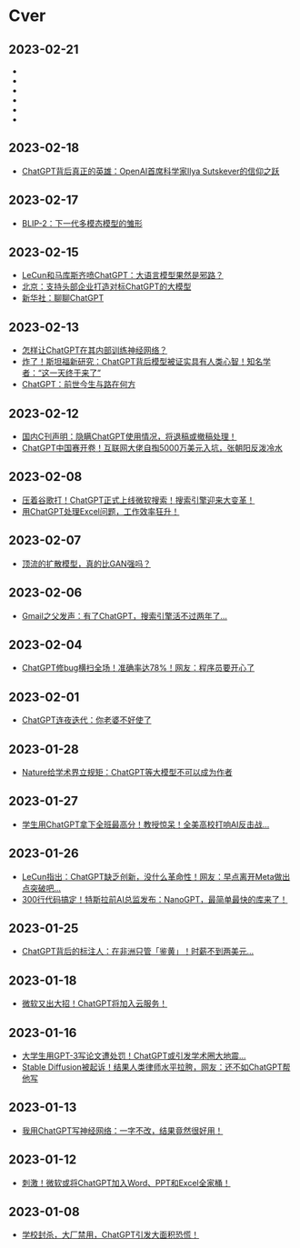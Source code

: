 # Cver
## 2023-02-21
* []()
* []()
* []()
* []()
* []()
* []()
## 2023-02-18
* [ChatGPT背后真正的英雄：OpenAI首席科学家Ilya Sutskever的信仰之跃](https://mp.weixin.qq.com/s/9aREBfe3n8-SWs5Y0FoDfA)
## 2023-02-17
* [BLIP-2：下一代多模态模型的雏形](https://mp.weixin.qq.com/s/g2XSzMTZRxPU6Cwp0W-DlQ)
## 2023-02-15
* [LeCun和马库斯齐喷ChatGPT：大语言模型果然是邪路？](https://mp.weixin.qq.com/s/5e0aTSEAym9rF5QxRndLgQ)
* [北京：支持头部企业打造对标ChatGPT的大模型](https://mp.weixin.qq.com/s/KoaDCCsTGprd-pYiQ8H1cg)
* [新华社：聊聊ChatGPT](https://mp.weixin.qq.com/s/nv0QhNxHR1VXA4nomBy6dA)
## 2023-02-13
* [怎样让ChatGPT在其内部训练神经网络？](https://mp.weixin.qq.com/s/snwDN1yGZr5lG-smsPYSlA)
* [炸了！斯坦福新研究：ChatGPT背后模型被证实具有人类心智！知名学者：“这一天终于来了”](https://mp.weixin.qq.com/s/o7Llha-_Ew70Yx4bltoukg)
* [ChatGPT：前世今生与路在何方](https://mp.weixin.qq.com/s/9FzWNG_rTNwRdz68waKqDg)
## 2023-02-12
* [国内C刊声明：隐瞒ChatGPT使用情况，将退稿或撤稿处理！](https://mp.weixin.qq.com/s/DmONVMmYTrkRn6qt6HIdOQ)
* [ChatGPT中国赛开卷！互联网大佬自掏5000万美元入坑，张朝阳反泼冷水](https://mp.weixin.qq.com/s/WgTt1wGOuziY7V7HEjijww)
## 2023-02-08
* [压着谷歌打！ChatGPT正式上线微软搜索！搜索引擎迎来大变革！](https://mp.weixin.qq.com/s/GD0fGVD7F-xBu6Ne5yyQdg)
* [用ChatGPT处理Excel问题，工作效率狂升！](https://mp.weixin.qq.com/s/xmI7eYtOo_vLwgq2JPiy6A)
## 2023-02-07
* [顶流的扩散模型，真的比GAN强吗？](https://mp.weixin.qq.com/s/2KwYCGA3BVglIdMIEUm4HQ)
## 2023-02-06
* [Gmail之父发声：有了ChatGPT，搜索引擎活不过两年了...](https://mp.weixin.qq.com/s/m8C0QNfhD2YuEH9_TXpuTw)
## 2023-02-04
* [ChatGPT修bug横扫全场！准确率达78%！网友：程序员要开心了](https://mp.weixin.qq.com/s/flyW_NbpyDaEGuNkRggY3w)
## 2023-02-01
* [ChatGPT连夜迭代：你老婆不好使了](https://mp.weixin.qq.com/s/SWRo7M3NtOhP_I7zNMm4_w)
## 2023-01-28
* [Nature给学术界立规矩：ChatGPT等大模型不可以成为作者](https://mp.weixin.qq.com/s/FHkKL30dkoNYI1mr4nhNlg)
## 2023-01-27
* [学生用ChatGPT拿下全班最高分！教授惊呆！全美高校打响AI反击战...](https://mp.weixin.qq.com/s/YRMtEnpG9NX5thLolTr81g)
## 2023-01-26
* [LeCun指出：ChatGPT缺乏创新，没什么革命性！网友：早点离开Meta做出点突破吧...](https://mp.weixin.qq.com/s/_dJyohXaZcJB6qatxtg_jA)
* [300行代码搞定！特斯拉前AI总监发布：NanoGPT，最简单最快的库来了！](https://mp.weixin.qq.com/s/jljLVwvqd9VP7DFFdYCnCQ)
## 2023-01-25
* [ChatGPT背后的标注人：在非洲只管「鉴黄」！时薪不到两美元...](https://mp.weixin.qq.com/s/9SlPoTRPHNlt0dT54bgF3g)
## 2023-01-18
* [微软又出大招！ChatGPT将加入云服务！](https://mp.weixin.qq.com/s/lx7GE7x3IwijZ9DmsjUOEQ)
## 2023-01-16
* [大学生用GPT-3写论文遭处罚！ChatGPT或引发学术圈大地震...](https://mp.weixin.qq.com/s/sacplgRjyaL_naF1TIDV1w)
* [Stable Diffusion被起诉！结果人类律师水平拉胯，网友：还不如ChatGPT帮他写](https://mp.weixin.qq.com/s/mp8ACIAWqTQDH8YpotneVw)
## 2023-01-13
* [我用ChatGPT写神经网络：一字不改，结果竟然很好用！](https://mp.weixin.qq.com/s/XPycrkFW9DrARYzTTzdp7A)
## 2023-01-12
* [刺激！微软或将ChatGPT加入Word、PPT和Excel全家桶！](https://mp.weixin.qq.com/s/bJ-9DKvuEAF-3tZFP1R5sg)
## 2023-01-08
* [学校封杀，大厂禁用，ChatGPT引发大面积恐慌！](https://mp.weixin.qq.com/s/rgAJ8P4soK79fDBs0-1VZQ)

